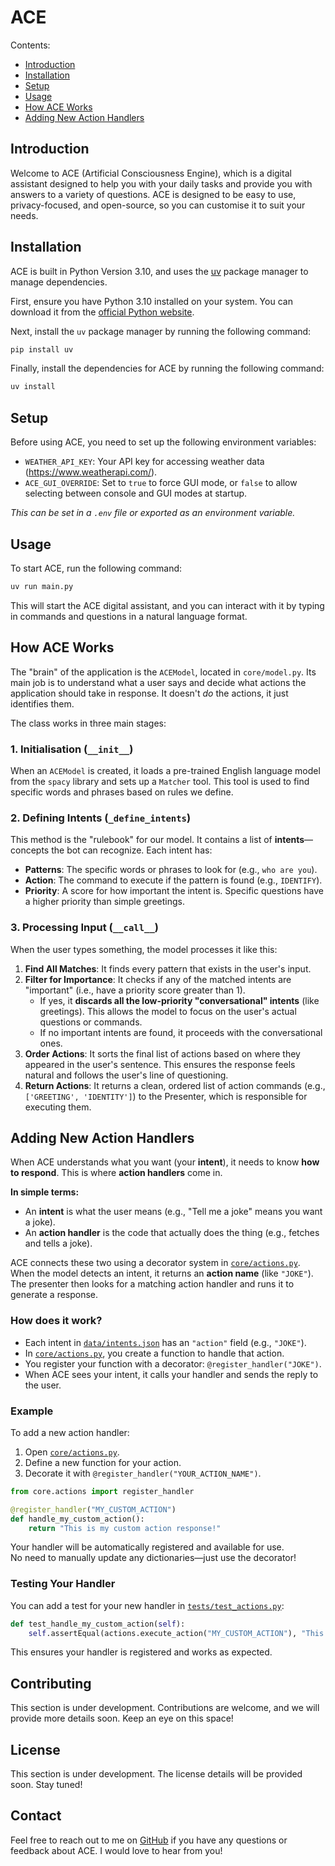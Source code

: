 # ACE

Contents:

- [Introduction](#introduction)
- [Installation](#installation)
- [Setup](#setup)
- [Usage](#usage)
- [How ACE Works](#how-ace-works)
- [Adding New Action Handlers](#adding-new-action-handlers)

## Introduction

Welcome to ACE (Artificial Consciousness Engine), which is a digital assistant designed to help you with your daily tasks and provide you with answers to a variety of questions. ACE is designed to be easy to use, privacy-focused, and open-source, so you can customise it to suit your needs.

## Installation

ACE is built in Python Version 3.10, and uses the [uv](https://docs.astral.sh/uv/) package manager to manage dependencies.

First, ensure you have Python 3.10 installed on your system. You can download it from the [official Python website](https://www.python.org/downloads/).

Next, install the `uv` package manager by running the following command:

```bash
pip install uv
```

Finally, install the dependencies for ACE by running the following command:

```bash
uv install
```

## Setup
Before using ACE, you need to set up the following environment variables:
- `WEATHER_API_KEY`: Your API key for accessing weather data (https://www.weatherapi.com/).
- `ACE_GUI_OVERRIDE`: Set to `true` to force GUI mode, or `false` to allow selecting between console and GUI modes at startup.

*This can be set in a `.env` file or exported as an environment variable.*

## Usage

To start ACE, run the following command:

```bash
uv run main.py
```

This will start the ACE digital assistant, and you can interact with it by typing in commands and questions in a natural language format.

## How ACE Works

The "brain" of the application is the `ACEModel`, located in `core/model.py`. Its main job is to understand what a user says and decide what actions the application should take in response. It doesn't _do_ the actions, it just identifies them.

The class works in three main stages:

### 1. Initialisation (`__init__`)

When an `ACEModel` is created, it loads a pre-trained English language model from the `spacy` library and sets up a `Matcher` tool. This tool is used to find specific words and phrases based on rules we define.

### 2. Defining Intents (`_define_intents`)

This method is the "rulebook" for our model. It contains a list of **intents**—concepts the bot can recognize. Each intent has:

- **Patterns**: The specific words or phrases to look for (e.g., `who are you`).
- **Action**: The command to execute if the pattern is found (e.g., `IDENTIFY`).
- **Priority**: A score for how important the intent is. Specific questions have a higher priority than simple greetings.

### 3. Processing Input (`__call__`)

When the user types something, the model processes it like this:

1.  **Find All Matches**: It finds every pattern that exists in the user's input.
2.  **Filter for Importance**: It checks if any of the matched intents are "important" (i.e., have a priority score greater than 1).
    - If yes, it **discards all the low-priority "conversational" intents** (like greetings). This allows the model to focus on the user's actual questions or commands.
    - If no important intents are found, it proceeds with the conversational ones.
3.  **Order Actions**: It sorts the final list of actions based on where they appeared in the user's sentence. This ensures the response feels natural and follows the user's line of questioning.
4.  **Return Actions**: It returns a clean, ordered list of action commands (e.g., `['GREETING', 'IDENTITY']`) to the Presenter, which is responsible for executing them.

## Adding New Action Handlers

When ACE understands what you want (your **intent**), it needs to know **how to respond**. This is where **action handlers** come in.

**In simple terms:**

- An **intent** is what the user means (e.g., "Tell me a joke" means you want a joke).
- An **action handler** is the code that actually does the thing (e.g., fetches and tells a joke).

ACE connects these two using a decorator system in [`core/actions.py`](core/actions.py).  
When the model detects an intent, it returns an **action name** (like `"JOKE"`).  
The presenter then looks for a matching action handler and runs it to generate a response.

### How does it work?

- Each intent in [`data/intents.json`](data/intents.json) has an `"action"` field (e.g., `"JOKE"`).
- In [`core/actions.py`](core/actions.py), you create a function to handle that action.
- You register your function with a decorator: `@register_handler("JOKE")`.
- When ACE sees your intent, it calls your handler and sends the reply to the user.

### Example

To add a new action handler:

1. Open [`core/actions.py`](core/actions.py).
2. Define a new function for your action.
3. Decorate it with `@register_handler("YOUR_ACTION_NAME")`.

```python
from core.actions import register_handler

@register_handler("MY_CUSTOM_ACTION")
def handle_my_custom_action():
    return "This is my custom action response!"
```

Your handler will be automatically registered and available for use.  
No need to manually update any dictionaries—just use the decorator!

### Testing Your Handler

You can add a test for your new handler in [`tests/test_actions.py`](tests/test_actions.py):

```python
def test_handle_my_custom_action(self):
    self.assertEqual(actions.execute_action("MY_CUSTOM_ACTION"), "This is my custom action response!")
```

This ensures your handler is registered and works as expected.

## Contributing

This section is under development. Contributions are welcome, and we will provide more details soon. Keep an eye on this space!

## License

This section is under development. The license details will be provided soon. Stay tuned!

## Contact

Feel free to reach out to me on [GitHub](shaiebilly+ace@gmail.com) if you have any questions or feedback about ACE. I would love to hear from you!
